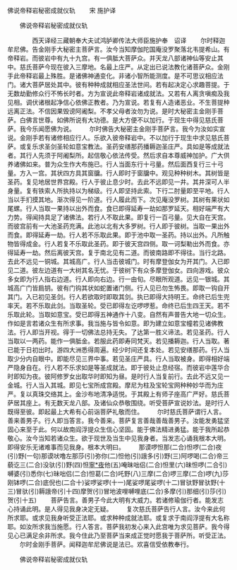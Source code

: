   佛说帝释岩秘密成就仪轨
　　宋 施护译




　　佛说帝释岩秘密成就仪轨

　　　　西天译经三藏朝奉大夫试鸿胪卿传法大师臣施护奉　诏译
　　尔时释迦牟尼佛。告金刚手大秘密主菩萨言。汝今当知摩伽陀国庵没罗聚落北韦提希山。有帝释岩。而彼岩中有九十九宫。有一俱胝大菩萨众。并天龙八部诸神仙等安止其中。慈氏菩萨今现在彼入三摩地。名最上庄严。从定出已说法教化诸菩萨众。金刚手此帝释岩最上殊胜。是诸佛神通变化。非诸小智所能测度。是不可思议相应法门。诸大菩萨居处其中。彼有种种成就相应圣法世间。若有起决定心求趣菩提。于无数劫勤修众行不怖长时者。方为宣说此帝释岩诸成就法。又若有人离贪嗔痴及我见相。调伏诸根起净信心依佛正教者。乃为宣说。若复有人造诸恶业。不生菩提种远离正法。不信因果毁谤阿阇梨。不孝父母者汝勿为说。是时大秘密主金刚手菩萨。白佛言世尊。如佛所说有大功德。是大方便不以加行。于现生中得见慈氏菩萨。我今乐闻愿佛为说。
　　尔时佛告大秘密主金刚手菩萨言。我今为汝如实宣说。金刚手若有诸修相应行人。乐欲入彼帝释岩中。不以加行于现生中求见慈氏菩萨。或复乐求圣剑圣轮如意宝教法。圣药安缮那药播耨迦圣庄严。具如是等成就法者。其行人先须于阿阇梨所。起信敬心依法传受。然后求自本尊威神加护。广大供养诸佛如来。普为众生作大布施已。行人当面东行十弓量。然后面西复行三十弓量。方入一宫。其状四方具其窗牖。行人即时于窗牖中。观见种种树木。其树皆是圣药。复见地居世界宫殿。行人于彼止息少时。去此不远即见一井。其井深可人半身量。复有铁索人所执持以为梯级。行人即坚持此索。下行二肘量即至平地。行人当以手扪摸其地。渐次得见一阶道。行人履此而下。次见庵没罗树。其树有果状如尾螺。行人当取一果持以出外而食。食已即得延寿一劫如那罗延天。相好端严有大力势。得闻持具足了诸佛法。若行人不取此果。即复行一百弓量。见大自在天宫。而彼宫前有一大池圣药充满。此池以北有大多罗树。行人即于彼树。当取一果出外而食。即得延寿一劫。行人若不乐取此果。即于池中取一圣药。持以出外。凡所触物皆得成金。行人若复不乐取此圣药。即于彼天宫四侧。取一诃梨勒出外而食。亦得延寿一劫。然后离彼天宫。复于南北见有二道。而彼南路即不得往。当行北路。去此不远见一铜城。其城高广。行人当击彼城门。时有摩登伽女为开其门。入已即见二道。彼左边道有一大树其名无忧。于彼树下有众多摩登伽女。四向游戏。彼众多女即为行人指右边道。行人即向右边。行一由旬。尽眼所观道。远见一银城。其城高广门皆扃钥。彼有门钩其状如蛇置诸门侧。行人见已勿生怖畏。即取一钩自开其门。入已初见圣剑。行人若欲取时即取其剑。执已即得大持明王。命终已后生兜率天。若不乐取此剑。当取圣轮。受已即得左讫啰啰惹。命终已后生四王天。若不乐取此轮。当取如意宝。受已即得五神通作十八变。自然有声普告大地一切众生。作如是言若诸众生有所求事。我当施与皆令如意。即为建立如意宝幢若见诸佛教法。行人即当开视。得于一切佛法总持无失。了达第一胜义谛法。若见圣药。行人当取以一两药。能作一俱胝金。若服此药即寿同梵天。若见播耨迦。行人当取。著已能于日初出时。游四大洲悉得周遍。经少时间还复本处。若见安缮那药。行人当取少分内自眼中。即能尽见三界中事。若见圣庄严具。行人当取被身。即得相好端严隐身自在。行人若不乐求如是等圣成就法。即于彼处止息经宿。而彼岩中莲华合时即知为夜。彼阿修罗女出取华时即知为昼。是时行人当复前行。去此不远又见一金城。行人当入其城。即见七宝所成宫殿。摩尼为柱及宝轮宝网种种妙华而为庄严。复以真珠交络其上。金沙布地清净适悦。于其殿上有师子座高广严好。慈氏菩萨居其座上。有无数天龙八部。及诸仙众恭敬围绕。听受菩萨宣说妙法。是时行人既得至彼。即起最上大希有心前诣菩萨礼敬而住。
　　尔时慈氏菩萨谓行人言。善来善男子。行人即当答言。我今善来。菩萨复言善哉善哉善男子。汝能发勇猛坚固心来至于此。何以故南阎浮提众生信心坚固。能于佛法精进勇猛。能于我所起恭敬心。汝今当知若诸众生。欲于现世及当生中见我身者。当发志心诵我根本大明。即得安乐无诸难事而见我身。根本大明曰。
　　那谟啰怛那(二合)怛啰(二合)夜(引)野(一句)那谟吠噜左那莎(引)弥你(二)怛他(引)誐多(引)野(三)阿啰喝(二合)帝三藐讫三(二合)没驮(引)野(四)怛[寧*夜](切身)他(五)唵昧咄侣(二合)怛里(六)昧怛啰(二合引)嚩婆(引)悉你(七)昧咄侣(二合)怛葛(二合)吒野(八)三摩(二合)啰三摩(二合)啰(九)莎刚钵啰(二合)底倪也(二合十)娑啰娑啰(十一)尾娑啰尾娑啰(十二)冒驮野冒驮野(十三)冒驮(引)耨誐帝(引十四)摩贺(引)冒地波哩嚩哩底(二合)多摩(引)那细(引)莎(引)贺(引十五)
　　菩萨告言。善男子今此大明有大威力。若诸修瑜伽行者。能发志心持诵此明。是人得见我身决定无疑。
　　复次慈氏菩萨告行人言。汝今来此何所求耶。或求见我身听受正法耶。或求种种成就法耶。或复求于南阎浮提有大名称耶。如汝所求我当施愿。行人答言。菩萨我初发心来入此宫唯为求见菩萨。我今得见心已满足余非所求。我今住此乃至菩萨当来成正觉时愿我于菩萨所。听受正法。
　　尔时金刚手菩萨。闻释迦牟尼佛说是法已。欢喜信受依教奉行。

　　佛说帝释岩秘密成就仪轨


